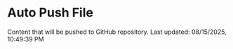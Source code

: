 # Auto Push File

Content that will be pushed to GitHub repository.
Last updated: 08/15/2025, 10:49:39 PM